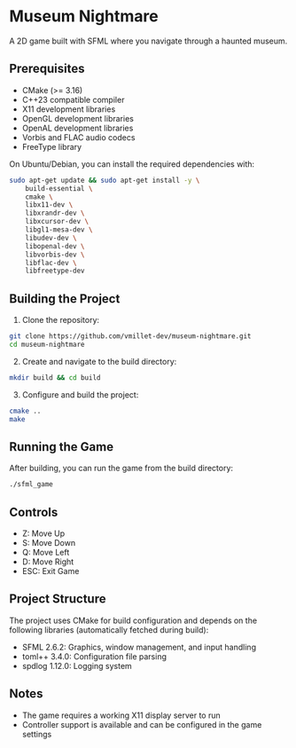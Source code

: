 # Museum Nightmare

A 2D game built with SFML where you navigate through a haunted museum.

## Prerequisites

- CMake (>= 3.16)
- C++23 compatible compiler
- X11 development libraries
- OpenGL development libraries
- OpenAL development libraries
- Vorbis and FLAC audio codecs
- FreeType library

On Ubuntu/Debian, you can install the required dependencies with:
```bash
sudo apt-get update && sudo apt-get install -y \
    build-essential \
    cmake \
    libx11-dev \
    libxrandr-dev \
    libxcursor-dev \
    libgl1-mesa-dev \
    libudev-dev \
    libopenal-dev \
    libvorbis-dev \
    libflac-dev \
    libfreetype-dev
```

## Building the Project

1. Clone the repository:
```bash
git clone https://github.com/vmillet-dev/museum-nightmare.git
cd museum-nightmare
```

2. Create and navigate to the build directory:
```bash
mkdir build && cd build
```

3. Configure and build the project:
```bash
cmake ..
make
```

## Running the Game

After building, you can run the game from the build directory:
```bash
./sfml_game
```

## Controls

- Z: Move Up
- S: Move Down
- Q: Move Left
- D: Move Right
- ESC: Exit Game

## Project Structure

The project uses CMake for build configuration and depends on the following libraries (automatically fetched during build):

- SFML 2.6.2: Graphics, window management, and input handling
- toml++ 3.4.0: Configuration file parsing
- spdlog 1.12.0: Logging system

## Notes

- The game requires a working X11 display server to run
- Controller support is available and can be configured in the game settings
